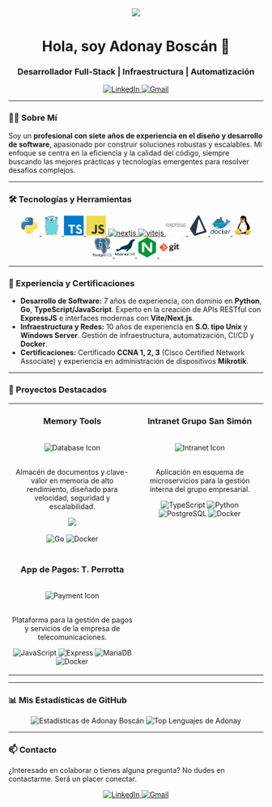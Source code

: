 <div id="header" align="center">
  <img src="https://media.giphy.com/media/C_d6sEjD6p2sU/giphy.gif" width="300"/>
  <h1 align="center">Hola, soy Adonay Boscán 👋</h1>
  <h3 align="center">Desarrollador Full-Stack | Infraestructura | Automatización</h3>
  
  <p align="center">
    <a href="https://www.linkedin.com/in/adonay-bosc%C3%A1n-a965342a4/">
      <img src="https://img.shields.io/badge/LinkedIn-0077B5?style=for-the-badge&logo=linkedin&logoColor=white" alt="LinkedIn"/>
    </a>
    <a href="mailto:adoboscan21@gmail.com">
      <img src="https://img.shields.io/badge/Gmail-D14836?style=for-the-badge&logo=gmail&logoColor=white" alt="Gmail"/>
    </a>
  </p>
</div>

---

### 👨‍💻 Sobre Mí

Soy un **profesional con siete años de experiencia en el diseño y desarrollo de software**, apasionado por construir soluciones robustas y escalables. Mi enfoque se centra en la eficiencia y la calidad del código, siempre buscando las mejores prácticas y tecnologías emergentes para resolver desafíos complejos.

---

### 🛠️ Tecnologías y Herramientas

<p align="center">
  <a href="https://www.python.org" target="_blank" rel="noreferrer"> <img src="https://raw.githubusercontent.com/devicons/devicon/master/icons/python/python-original.svg" alt="python" width="40" height="40"/> </a>
  <a href="https://golang.org" target="_blank" rel="noreferrer"> <img src="https://raw.githubusercontent.com/devicons/devicon/master/icons/go/go-original.svg" alt="go" width="40" height="40"/> </a>
  <a href="https://www.typescriptlang.org/" target="_blank" rel="noreferrer"> <img src="https://raw.githubusercontent.com/devicons/devicon/master/icons/typescript/typescript-original.svg" alt="typescript" width="40" height="40"/> </a>
  <a href="https://developer.mozilla.org/en-US/docs/Web/JavaScript" target="_blank" rel="noreferrer"> <img src="https://raw.githubusercontent.com/devicons/devicon/master/icons/javascript/javascript-original.svg" alt="javascript" width="40" height="40"/> </a>
  <a href="https://nextjs.org/" target="_blank" rel="noreferrer"> <img src="https://cdn.worldvectorlogo.com/logos/nextjs-2.svg" alt="nextjs" width="40" height="40"/> </a>
  <a href="https://vitejs.dev/" target="_blank" rel="noreferrer"> <img src="https://cdn.worldvectorlogo.com/logos/vitejs.svg" alt="vitejs" width="40" height="40"/> </a>
  <a href="https://expressjs.com" target="_blank" rel="noreferrer"> <img src="https://raw.githubusercontent.com/devicons/devicon/master/icons/express/express-original-wordmark.svg" alt="express" width="40" height="40"/> </a>
  <a href="https://www.prisma.io/" target="_blank" rel="noreferrer"> <img src="https://raw.githubusercontent.com/devicons/devicon/2ae2a900d2f041da66e950e4d48052658d850630/icons/prisma/prisma-original.svg" alt="prisma" width="40" height="40"/> </a>
  <a href="https://www.docker.com/" target="_blank" rel="noreferrer"> <img src="https://raw.githubusercontent.com/devicons/devicon/master/icons/docker/docker-original-wordmark.svg" alt="docker" width="40" height="40"/> </a>
  <a href="https://www.linux.org/" target="_blank" rel="noreferrer"> <img src="https://raw.githubusercontent.com/devicons/devicon/master/icons/linux/linux-original.svg" alt="linux" width="40" height="40"/> </a>
  <a href="https://www.postgresql.org" target="_blank" rel="noreferrer"> <img src="https://raw.githubusercontent.com/devicons/devicon/master/icons/postgresql/postgresql-original-wordmark.svg" alt="postgresql" width="40" height="40"/> </a>
  <a href="https://mariadb.org/" target="_blank" rel="noreferrer"> <img src="https://raw.githubusercontent.com/devicons/devicon/master/icons/mariadb/mariadb-original-wordmark.svg" alt="mariadb" width="40" height="40"/> </a>
  <a href="https://www.nginx.com" target="_blank" rel="noreferrer"> <img src="https://raw.githubusercontent.com/devicons/devicon/master/icons/nginx/nginx-original.svg" alt="nginx" width="40" height="40"/> </a>
  <a href="https://git-scm.com/" target="_blank" rel="noreferrer"> <img src="https://raw.githubusercontent.com/devicons/devicon/master/icons/git/git-original-wordmark.svg" alt="git" width="40" height="40"/> </a>
</p>

---

### 💼 Experiencia y Certificaciones

-   **Desarrollo de Software:** 7 años de experiencia, con dominio en **Python**, **Go**, **TypeScript/JavaScript**. Experto en la creación de APIs RESTful con **ExpressJS** e interfaces modernas con **Vite/Next.js**.
-   **Infraestructura y Redes:** 10 años de experiencia en **S.O. tipo Unix** y **Windows Server**. Gestión de infraestructura, automatización, CI/CD y **Docker**.
-   **Certificaciones:** Certificado **CCNA 1, 2, 3** (Cisco Certified Network Associate) y experiencia en administración de dispositivos **Mikrotik**.

---

### 🚀 Proyectos Destacados

<table>
<tr>
<td width="50%" valign="top">
  <h3 align="center">Memory Tools</h3>
  <div align="center">
    <br>
    <img src="https://images.unsplash.com/photo-1667372459510-55b5e2087cd0?q=80&w=1332&auto=format&fit=crop&ixlib=rb-4.1.0&ixid=M3wxMjA3fDB8MHxwaG90by1wYWdlfHx8fGVufDB8fHx8fA%3D%3D" width="90" alt="Database Icon">
    <br><br>
    <p>Almacén de documentos y clave-valor en memoria de alto rendimiento, diseñado para velocidad, seguridad y escalabilidad.</p>
    <p>
      <a href="https://github.com/adoboscan21/Memory-Tools" target="_blank">
        <img src="https://img.shields.io/badge/VER_CÓDIGO-8A2BE2?style=for-the-badge&logo=github&logoColor=white">
      </a>
    </p>
    <p>
      <img src="https://img.shields.io/badge/Go-00ADD8?style=flat-square&logo=go&logoColor=white" alt="Go"/>
      <img src="https://img.shields.io/badge/Docker-2496ED?style=flat-square&logo=docker&logoColor=white" alt="Docker"/>
    </p>
  </div>
</td>
<td width="50%" valign="top">
  <h3 align="center">Intranet Grupo San Simón</h3>
  <div align="center">
    <br>
    <img src="https://cdn-icons-png.flaticon.com/512/1055/1055683.png" width="85" alt="Intranet Icon">
    <br><br>
    <p>Aplicación en esquema de microservicios para la gestión interna del grupo empresarial.</p>
    <p>
      <img src="https://img.shields.io/badge/TypeScript-3178C6?style=flat-square&logo=typescript&logoColor=white" alt="TypeScript"/>
      <img src="https://img.shields.io/badge/Python-3776AB?style=flat-square&logo=python&logoColor=white" alt="Python"/>
      <img src="https://img.shields.io/badge/PostgreSQL-4169E1?style=flat-square&logo=postgresql&logoColor=white" alt="PostgreSQL"/>
      <img src="https://img.shields.io/badge/Docker-2496ED?style=flat-square&logo=docker&logoColor=white" alt="Docker"/>
    </p>
  </div>
</td>
</tr>
<tr>
<td width="50%" valign="top">
  <h3 align="center">App de Pagos: T. Perrotta</h3>
  <div align="center">
    <br>
    <img src="https://cdn-icons-png.flaticon.com/512/438/438526.png" width="85" alt="Payment Icon">
    <br><br>
    <p>Plataforma para la gestión de pagos y servicios de la empresa de telecomunicaciones.</p>
    <p>
      <img src="https://img.shields.io/badge/JavaScript-F7DF1E?style=flat-square&logo=javascript&logoColor=black" alt="JavaScript"/>
      <img src="https://img.shields.io/badge/Express.js-000000?style=flat-square&logo=express&logoColor=white" alt="Express"/>
      <img src="https://img.shields.io/badge/MariaDB-003545?style=flat-square&logo=mariadb&logoColor=white" alt="MariaDB"/>
      <img src="https://img.shields.io/badge/Docker-2496ED?style=flat-square&logo=docker&logoColor=white" alt="Docker"/>
    </p>
  </div>
</td>
<td width="50%" valign="top">
  </td>
</tr>
</table>

---

### 📊 Mis Estadísticas de GitHub

<div align="center">
  <img src="https://github-readme-stats.vercel.app/api?username=adoboscan21&show_icons=true&locale=es&theme=dracula&line_height=27" alt="Estadísticas de Adonay Boscán"/>
  <img src="https://github-readme-stats.vercel.app/api/top-langs/?username=adoboscan21&layout=compact&locale=es&theme=dracula" alt="Top Lenguajes de Adonay"/>
</div>

---

### 📫 Contacto

¿Interesado en colaborar o tienes alguna pregunta? No dudes en contactarme. Será un placer conectar.

<p align="center">
    <a href="https://www.linkedin.com/in/adonay-bosc%C3%A1n-a965342a4/">
      <img src="https://img.shields.io/badge/LinkedIn-0077B5?style=for-the-badge&logo=linkedin&logoColor=white" alt="LinkedIn"/>
    </a>
    <a href="mailto:adoboscan21@gmail.com">
      <img src="https://img.shields.io/badge/Gmail-D14836?style=for-the-badge&logo=gmail&logoColor=white" alt="Gmail"/>
    </a>
</p>
